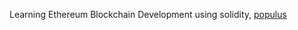 Learning Ethereum Blockchain Development using solidity, [populus](https://github.com/ethereum/populus)
